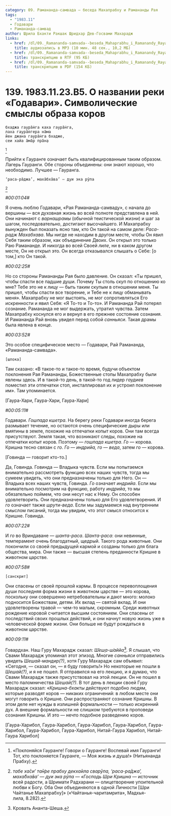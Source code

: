 ```yaml
---
category: 09. Рамананда-самвада — беседа Махапрабху и Рамананды Рая
tags:
  - "1983.11"
  - Годавари
  - Рамананда-самвад
author: Шрила Бхакти Ракшак Шридхар Дев-Госвами Махарадж
links:
  - href: /dl/09._Ramananda-samvada--beseda_Mahaprabhu_i_Ramanandy_Raya/139_1983.11.23.B5_SridharMj_O_nazvanii_reki_Godavari___Simvolicheskie_smysly_obraza_korov.mp3
    title: аудиозапись в MP3 (10 мин. 48 сек., 10,2 МБ)
  - href: /dl/09._Ramananda-samvada--beseda_Mahaprabhu_i_Ramanandy_Raya/139_1983.11.23.B5_SridharMj_O_nazvanii_reki_Godavari___Simvolicheskie_smysly_obraza_korov.rtf
    title: транскрипцию в RTF (95 КБ)
  - href: /dl/09._Ramananda-samvada--beseda_Mahaprabhu_i_Ramanandy_Raya/139_1983.11.23.B5_SridharMj_O_nazvanii_reki_Godavari___Simvolicheskie_smysly_obraza_korov.pdf
    title: транскрипцию в PDF (154 КБ)
---
```


# 139. 1983.11.23.B5. О названии реки «Годавари». Символические смыслы образа коров

    бхаджа гаура̄н̇га каха гаура̄н̇га,
    лаха гаура̄н̇гера на̄ма
    йен джана гаура̄н̇га бхадже,
    сеи хайа а̄ма̄р пра̄н̣а
[^_ftn1]

Прийти к Гауранге означает быть квалифицированным таким образом. Лагерь Гауранги. Обе стороны объединены: они знают хорошо, что необходимо. Лучшее — Гауранга.

    ‘раса-ра̄джа’, маха̄бха̄ва’ — дуи эка рӯпа
[^_ftn2]

*#00:01:04#*

Я очень люблю Годавари, «Рая Рамананда-самваду», с начала до вершины — вся духовная жизнь во всей полноте представлена в ней. Они начинают с *варнашрамы* (обычной теистической жизни) и шаг за шагом, последовательно, достигают высочайшего. И Махапрабху вынужден был показать ясно там, кто Он такой на самом деле: *Раса-радж Махабхава*. Мы нигде не находим в другом месте, чтобы Он явил Себя таким образом, как объединение Двоих. Он открыл это только Раю Рамананде. И никогда во всей Своей *лиле*, ни в каком другом месте, Он не открыл это. Он всегда отказывался слышать о Себе: [о том,] кто Он такой.

*#00:02:25#*

Но со стороны Рамананды Рая было давление. Он сказал: «Ты пришел, чтобы спасти все падшие души. Почему Ты столь скуп по отношению ко мне? Тебе это не к лицу — быть таким скупым в отношении меня. Ты пришел, чтобы спасти все творение, и Тебе не к лицу обманывать меня». Махапрабху не мог выстоять, не мог сопротивляться Его искренности и явил Себя: «Я То-то и То-то». И Рамананда Рай потерял сознание. Рамананда не мог выдержать, утратил чувства. Затем Махапрабху коснулся его и вернул в его прежнее состояние сознания. И Рамананда Рай вновь увидел перед собой *санньяси*. Такая драмы была явлена в конце.

*#00:03:52#*

Это особое специфическое место — Годавари, Рай Рамананда, «Рамананда-самвада».

    [шлока]

Там сказано: «В такое-то и такое-то время, будучи объектом поклонения Рая Рамананды, Божественные стопы Махапрабху были явлены здесь. И в такой-то день, в такой-то год лидер *гаудиев* поместил эти отпечатки стоп, инсталлировал их и устроил поклонение им». Там упоминается.

[Гаура-Хари, Гаура-Хари, Гаура-Хари]

*#00:05:11#*

Годавари. *Гошпада кшетра*. На берегу реки Годавари иногда берега размывает течение, но остаются очень специфические дыры или вмятины в земле, похожие на отпечатки копыт коров. Они там всегда присутствуют. Земля такая, что возникают следы, похожие на отпечатки копыт коров. Поэтому — *гошпада кшетра*. *Го* — корова. Кришна тесно связан с *го*. *Го* — *индрийа, го* — *веда*, затем *го* — корова.

[Говинда — говорит кто-то.]

Да, Говинда. Говинда — Владыка чувств. Если мы попытаемся внимательно рассмотреть функцию всех наших чувств, тогда мы сумеем увидеть, что они предназначены только для Него. Он — Владыка всех наших чувств, Говинда. *Го* означает *индрийа*. Если мы внимательно посмотрим на функцию, работу *индрийа*, то мы обязательно поймем, что они несут нас к Нему. Он способен удовлетворить. Они предназначены только для Его удовлетворения. И *го* означает также *шрути-веда*. Если мы задумаемся над внутренним смыслом писаний, тогда мы увидим, что этот смысл относится к Кришне. Говинда.

*#00:07:22#*

И *го* во Вриндаване — *шанта-раса*. *Шанта-раса*: они невинные, темперамент очень благодатный, щедрый. Такого рода животные. Они покончили со своей предыдущей кармой и созданы только для блага общества, мира. Они также — высшая степень преданности Кришне в животном царстве.

*#00:07:58#*

    [санскрит]

Они спасены от своей прошлой кармы. В процессе перевоплощения души последняя форма жизни в животном царстве — это корова, поскольку они совершенно нетребовательны и дают много: молоко подносится Божествам, детям. Их вклад — святой вклад. И они удовлетворены травой — чем-то малым, скромным. Среди животных рождение коровой считается высшим состоянием. Они спасены от последствий своих прошлых действий, и они начнут новую жизнь уже в человеческой форме жизни. Они больше не будут рождаться в животном царстве.

*#00:09:11#*

Говардхан. Наш Гуру Махарадж сказал: *Ш́еш̣а-ш́аййа̄*[^_ftn3]. Я слышал, что Свами Махарадж упоминал этот эпизод. Многие *санньяси* отправились увидеть *Шешай-мандир(?)*, хотя Гуру Махарадж сам объявил: «Сегодня, — сказал он, — я буду говорить!» Но некоторые не пошли в *Шешай(?)*, и я не пошел. Я отправился на его лекцию, и я думаю, что Свами Махарадж также присутствовал на этой лекции. Он не пошел в место паломничества *Шешай(?)*. В тот день в лекции своей Гуру Махарадж сказал: «*Кришна-бхакты* действуют подобно людям, которые разводят коров — никаких ограничений: в любом месте они могут говорить о Кришне. Они распространяют сознание Кришны. В этом деле нет нужды в излишней формальности — только искренний дух. А внешние формальности не слишком требуются в проповеди сознания Кришны. И это — нечто подобное разведению коров.

[Гаура-Харибол, Гаура-Харибол, Гаура-Харибол, Гаура-Харибол, Гаура-Харибол, Гаура-Харибол, Гаура-Харибол, Нитай-Гаура Харибол, Нитай-Гаура Харибол]



[^_ftn1]: «Поклоняйся Гауранге! Говори о Гауранге! Воспевай имя Гауранги! Тот, кто поклоняется Гауранге, — Моя жизнь и душа!» (Нитьянанда Прабху).

[^_ftn2]: *табе ха̄си’ та̄н̇ре прабху декха̄ила сварӯпа, ‘раса-ра̄джа’, маха̄бха̄ва’ — дуи эка рӯпа — «Господь Шри Кришна* — источник всей радости, а Шримати Радхарани — олицетворение упоительной любви к Богу. Оба Они объединяются в одной Личности [Шри Чайтанье Махапрабху]» («Чайтанья-чаритамрита», Мадхья-лила, 8.282).

[^_ftn3]: Кровать Ананта-Шеша.

